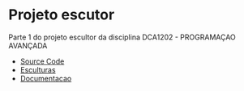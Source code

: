# Projeto escutor 
Parte 1 do projeto escultor da disciplina DCA1202 - PROGRAMAÇAO AVANÇADA

 - [Source Code](https://github.com/diskrat/escultorPA/tree/main/src)
 - [Esculturas](https://github.com/diskrat/escultorPA/tree/main/off_exemplos)
 - [Documentacao](https://github.com/diskrat/escultorPA/tree/main/doc)